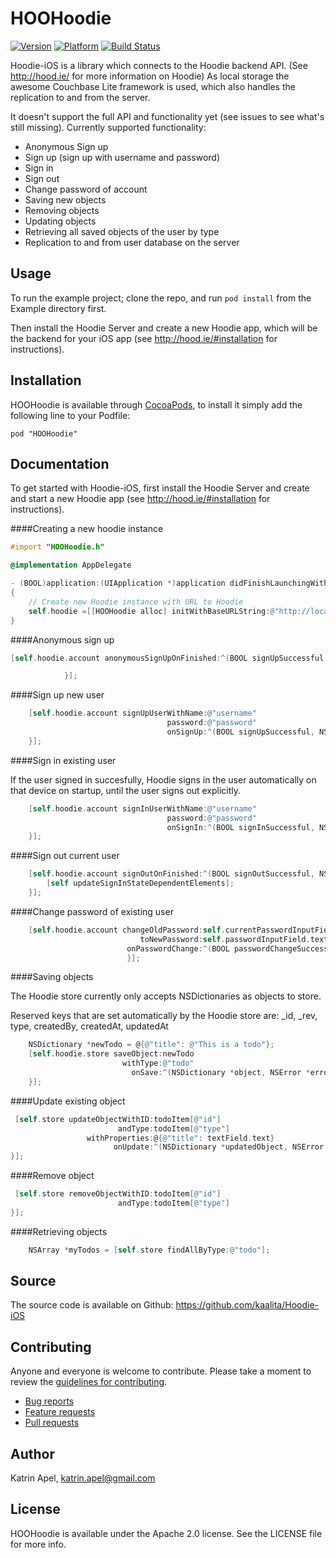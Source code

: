 # HOOHoodie

[![Version](http://cocoapod-badges.herokuapp.com/v/HOOHoodie/badge.png)](http://cocoadocs.org/docsets/HOOHoodie)
[![Platform](http://cocoapod-badges.herokuapp.com/p/HOOHoodie/badge.png)](http://cocoadocs.org/docsets/HOOHoodie)
[![Build Status](https://travis-ci.org/kaalita/Hoodie-iOS.svg?branch=v0.2.0)](https://travis-ci.org/kaalita/Hoodie-iOS)

Hoodie-iOS is a library which connects to the Hoodie backend API.
(See http://hood.ie/ for more information on Hoodie)
As local storage the awesome Couchbase Lite framework is used, which also handles the replication to and from the server.

It doesn't support the full API and functionality yet (see issues to see what's still missing). 
Currently supported functionality:
- Anonymous Sign up
- Sign up (sign up with username and password)
- Sign in
- Sign out
- Change password of account
- Saving new objects
- Removing objects
- Updating objects
- Retrieving all saved objects of the user by type
- Replication to and from user database on the server

## Usage

To run the example project; clone the repo, and run `pod install` from the Example directory first.

Then install the Hoodie Server and create a new Hoodie app, which will be the backend for your iOS app (see http://hood.ie/#installation for instructions).

## Installation

HOOHoodie is available through [CocoaPods](http://cocoapods.org), to install
it simply add the following line to your Podfile:

    pod "HOOHoodie"

## Documentation

To get started with Hoodie-iOS, first install the Hoodie Server and create and start a new Hoodie app (see http://hood.ie/#installation for instructions).

####Creating a new hoodie instance

```Objective-C
#import "HOOHoodie.h"

@implementation AppDelegate

- (BOOL)application:(UIApplication *)application didFinishLaunchingWithOptions:(NSDictionary *)launchOptions
{
    // Create new Hoodie instance with URL to Hoodie
    self.hoodie =[[HOOHoodie alloc] initWithBaseURLString:@"http://localhost:6001"];
}
```

####Anonymous sign up

```Objective-C
[self.hoodie.account anonymousSignUpOnFinished:^(BOOL signUpSuccessful, NSError *error) {               

            }];
```

####Sign up new user

```Objective-C
    [self.hoodie.account signUpUserWithName:@"username"
                                   password:@"password"
                                   onSignUp:^(BOOL signUpSuccessful, NSError *error) {
    }];
```

####Sign in existing user

If the user signed in succesfully, Hoodie signs in the user automatically on that device on startup, until the user signs out explicitly.

```Objective-C
    [self.hoodie.account signInUserWithName:@"username"
                                   password:@"password"
                                   onSignIn:^(BOOL signInSuccessful, NSError *error) {
    }];
```

####Sign out current user

```Objective-C
    [self.hoodie.account signOutOnFinished:^(BOOL signOutSuccessful, NSError *error) {
        [self updateSignInStateDependentElements];
    }];
```

####Change password of existing user

```Objective-C
    [self.hoodie.account changeOldPassword:self.currentPasswordInputField.text
                             toNewPassword:self.passwordInputField.text
                          onPasswordChange:^(BOOL passwordChangeSuccessful, NSError *error) {
                          }];

```

####Saving objects

The Hoodie store currently only accepts NSDictionaries as objects to store.

Reserved keys that are set automatically by the Hoodie store are:
 _id, _rev, type, createdBy, createdAt, updatedAt 

```Objective-C
    NSDictionary *newTodo = @{@"title": @"This is a todo"};
    [self.hoodie.store saveObject:newTodo 
                         withType:@"todo"
                           onSave:^(NSDictionary *object, NSError *error) {
    }];
```

####Update existing object

```Objective-C
 [self.store updateObjectWithID:todoItem[@"id"]
                        andType:todoItem[@"type"]      
                 withProperties:@{@"title": textField.text}
                       onUpdate:^(NSDictionary *updatedObject, NSError *error) {
}];
```

####Remove object

```Objective-C
 [self.store removeObjectWithID:todoItem[@"id"]
                        andType:todoItem[@"type"]                                                                                           onRemoval:^(BOOLremovalSuccessful,NSError*error) {
}];
```

####Retrieving objects

```Objective-C
    NSArray *myTodos = [self.store findAllByType:@"todo"];
```
## Source

The source code is available on Github:
https://github.com/kaalita/Hoodie-iOS

## Contributing

Anyone and everyone is welcome to contribute. Please take a moment to
review the [guidelines for contributing](CONTRIBUTING.md).

* [Bug reports](CONTRIBUTING.md#bugs)
* [Feature requests](CONTRIBUTING.md#features)
* [Pull requests](CONTRIBUTING.md#pull-requests)

## Author

Katrin Apel, katrin.apel@gmail.com

## License

HOOHoodie is available under the Apache 2.0 license. See the LICENSE file for more info.

